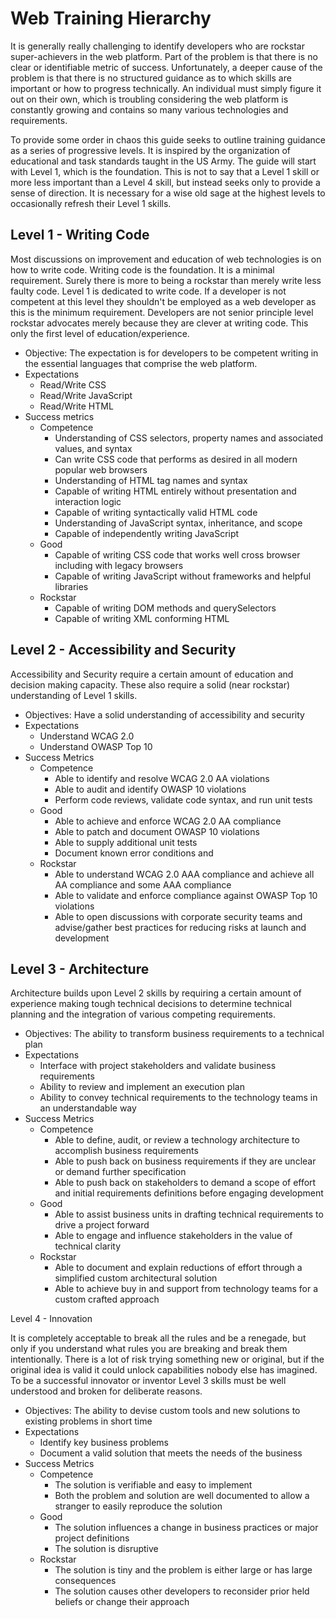 Web Training Hierarchy
===

It is generally really challenging to identify developers who are rockstar super-achievers in the web platform.  Part of the problem is that there is no clear or identifiable metric of success.  Unfortunately, a deeper cause of the problem is that there is no structured guidance as to which skills are important or how to progress technically.  An individual must simply figure it out on their own, which is troubling considering the web platform is constantly growing and contains so many various technologies and requirements.

To provide some order in chaos this guide seeks to outline training guidance as a series of progressive levels.  It is inspired by the organization of educational and task standards taught in the US Army.  The guide will start with Level 1, which is the foundation.  This is not to say that a Level 1 skill or more less important than a Level 4 skill, but instead seeks only to provide a sense of direction.  It is necessary for a wise old sage at the highest levels to occasionally refresh their Level 1 skills.

Level 1 - Writing Code
---

Most discussions on improvement and education of web technologies is on how to write code.  Writing code is the foundation.  It is a minimal requirement.  Surely there is more to being a rockstar than merely write less faulty code.  Level 1 is dedicated to write code.  If a developer is not competent at this level they shouldn't be employed as a web developer as this is the minimum requirement.  Developers are not senior principle level rockstar advocates merely because they are clever at writing code.  This only the first level of education/experience.

* Objective: The expectation is for developers to be competent writing in the essential languages that comprise the web platform.
* Expectations
   - Read/Write CSS
   - Read/Write JavaScript
   - Read/Write HTML
* Success metrics
   - Competence
      * Understanding of CSS selectors, property names and associated values, and syntax
      * Can write CSS code that performs as desired in all modern popular web browsers
      * Understanding of HTML tag names and syntax
      * Capable of writing HTML entirely without presentation and interaction logic
      * Capable of writing syntactically valid HTML code
      * Understanding of JavaScript syntax, inheritance, and scope
      * Capable of independently writing JavaScript
   - Good
      * Capable of writing CSS code that works well cross browser including with legacy browsers
      * Capable of writing JavaScript without frameworks and helpful libraries
   - Rockstar
      * Capable of writing DOM methods and querySelectors
      * Capable of writing XML conforming HTML

Level 2 - Accessibility and Security
---

Accessibility and Security require a certain amount of education and decision making capacity.  These also require a solid (near rockstar) understanding of Level 1 skills.

* Objectives: Have a solid understanding of accessibility and security
* Expectations
   - Understand WCAG 2.0
   - Understand OWASP Top 10
* Success Metrics
   - Competence
      * Able to identify and resolve WCAG 2.0 AA violations
      * Able to audit and identify OWASP 10 violations
      * Perform code reviews, validate code syntax, and run unit tests
   - Good
      * Able to achieve and enforce WCAG 2.0 AA compliance
      * Able to patch and document OWASP 10 violations
      * Able to supply additional unit tests
      * Document known error conditions and
   - Rockstar
      * Able to understand WCAG 2.0 AAA compliance and achieve all AA compliance and some AAA compliance
      * Able to validate and enforce compliance against OWASP Top 10 violations
      * Able to open discussions with corporate security teams and advise/gather best practices for reducing risks at launch and development

Level 3 - Architecture
---

Architecture builds upon Level 2 skills by requiring a certain amount of experience making tough technical decisions to determine technical planning and the integration of various competing requirements.

* Objectives: The ability to transform business requirements to a technical plan
* Expectations
   - Interface with project stakeholders and validate business requirements
   - Ability to review and implement an execution plan
   - Ability to convey technical requirements to the technology teams in an understandable way
* Success Metrics
   - Competence
      * Able to define, audit, or review a technology architecture to accomplish business requirements
      * Able to push back on business requirements if they are unclear or demand further specification
      * Able to push back on stakeholders to demand a scope of effort and initial requirements definitions before engaging development
   - Good
      * Able to assist business units in drafting technical requirements to drive a project forward
      * Able to engage and influence stakeholders in the value of technical clarity
   - Rockstar
      * Able to document and explain reductions of effort through a simplified custom architectural solution
      * Able to achieve buy in and support from technology teams for a custom crafted approach

Level 4 - Innovation

It is completely acceptable to break all the rules and be a renegade, but only if you understand what rules you are breaking and break them intentionally.  There is a lot of risk trying something new or original, but if the original idea is valid it could unlock capabilities nobody else has imagined.  To be a successful innovator or inventor Level 3 skills must be well understood and broken for deliberate reasons.

* Objectives: The ability to devise custom tools and new solutions to existing problems in short time
* Expectations
   - Identify key business problems
   - Document a valid solution that meets the needs of the business
* Success Metrics
   - Competence
      * The solution is verifiable and easy to implement
      * Both the problem and solution are well documented to allow a stranger to easily reproduce the solution
   - Good
      * The solution influences a change in business practices or major project definitions
      * The solution is disruptive
   - Rockstar
      * The solution is tiny and the problem is either large or has large consequences
      * The solution causes other developers to reconsider prior held beliefs or change their approach
